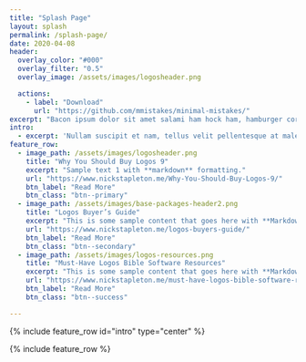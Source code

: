 ```yaml
---
title: "Splash Page"
layout: splash
permalink: /splash-page/
date: 2020-04-08
header:
  overlay_color: "#000"
  overlay_filter: "0.5"
  overlay_image: /assets/images/logosheader.png

  actions:
    - label: "Download"
      url: "https://github.com/mmistakes/minimal-mistakes/"
excerpt: "Bacon ipsum dolor sit amet salami ham hock ham, hamburger corned beef short ribs kielbasa biltong t-bone drumstick tri-tip tail sirloin pork chop."
intro: 
  - excerpt: 'Nullam suscipit et nam, tellus velit pellentesque at malesuada, enim eaque. Quis nulla, netus tempor in diam gravida tincidunt, *proin faucibus* voluptate felis id sollicitudin. Centered with `type="center"`'
feature_row:
  - image_path: /assets/images/logosheader.png
    title: "Why You Should Buy Logos 9"
    excerpt: "Sample text 1 with **markdown** formatting."
    url: "https://www.nickstapleton.me/Why-You-Should-Buy-Logos-9/"
    btn_label: "Read More"
    btn_class: "btn--primary"
  - image_path: /assets/images/base-packages-header2.png
    title: "Logos Buyer’s Guide"
    excerpt: "This is some sample content that goes here with **Markdown** formatting."
    url: "https://www.nickstapleton.me/logos-buyers-guide/"
    btn_label: "Read More"
    btn_class: "btn--secondary"
  - image_path: /assets/images/logos-resources.png
    title: "Must-Have Logos Bible Software Resources"
    excerpt: "This is some sample content that goes here with **Markdown** formatting."
    url: "https://www.nickstapleton.me/must-have-logos-bible-software-resources/"
    btn_label: "Read More"
    btn_class: "btn--success"

---
```


{% include feature_row id="intro" type="center" %}

{% include feature_row %}
